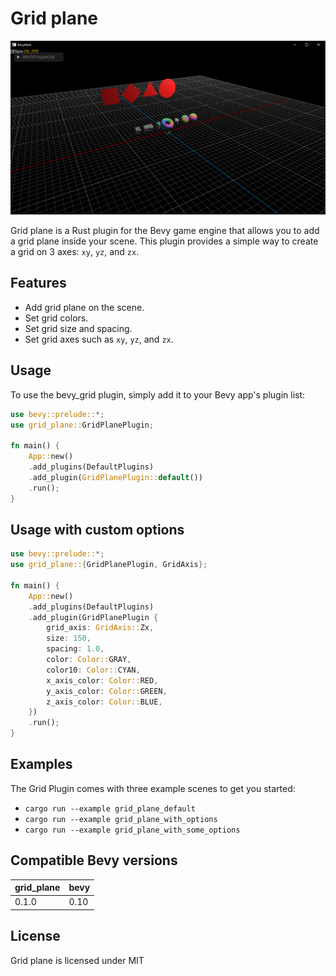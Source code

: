 # Grid plane

![This is an image](screenshots/1.png)

Grid plane is a Rust plugin for the Bevy game engine that allows you to add a grid plane inside your scene. This plugin provides a simple way to create a grid on 3 axes: `xy`, `yz`, and `zx`.


## Features
- Add grid plane on the scene.
- Set grid colors.
- Set grid size and spacing.
- Set grid axes such as `xy`, `yz`, and `zx`.


## Usage
To use the bevy_grid plugin, simply add it to your Bevy app's plugin list:

```rust
use bevy::prelude::*;
use grid_plane::GridPlanePlugin;

fn main() {
    App::new()
    .add_plugins(DefaultPlugins)
    .add_plugin(GridPlanePlugin::default())
    .run();
}
```


## Usage with custom options

```rust
use bevy::prelude::*;
use grid_plane::{GridPlanePlugin, GridAxis};

fn main() {
    App::new()
    .add_plugins(DefaultPlugins)
    .add_plugin(GridPlanePlugin { 
        grid_axis: GridAxis::Zx,
        size: 150,
        spacing: 1.0,
        color: Color::GRAY,
        color10: Color::CYAN,
        x_axis_color: Color::RED,
        y_axis_color: Color::GREEN,
        z_axis_color: Color::BLUE,
    })
    .run();
}
```


## Examples
The Grid Plugin comes with three example scenes to get you started:
- `cargo run --example grid_plane_default`
- `cargo run --example grid_plane_with_options`
- `cargo run --example grid_plane_with_some_options`



## Compatible Bevy versions

| grid_plane | bevy |
| ---------- | ---- |
| 0.1.0      | 0.10 |


## License

Grid plane is licensed under MIT

